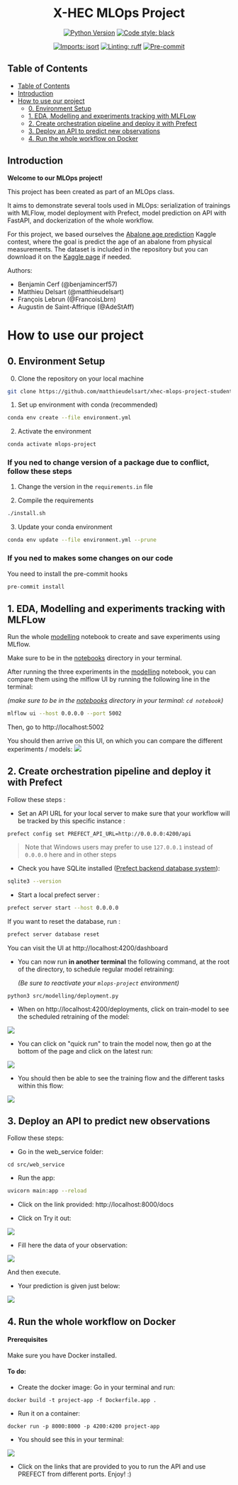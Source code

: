 <div align="center">

# X-HEC MLOps Project

[![Python Version](https://img.shields.io/badge/python-3.9%20%7C%203.10-blue.svg)]()
[![Code style: black](https://img.shields.io/badge/code%20style-black-000000.svg)](https://github.com/psf/black)

[![Imports: isort](https://img.shields.io/badge/%20imports-isort-%231674b1?style=flat&labelColor=ef8336)](https://pycqa.github.io/isort/)
[![Linting: ruff](https://img.shields.io/endpoint?url=https://raw.githubusercontent.com/charliermarsh/ruff/main/assets/badge/v2.json)](https://github.com/astral-sh/ruff)
[![Pre-commit](https://img.shields.io/badge/pre--commit-enabled-informational?logo=pre-commit&logoColor=white)](https://github.com/artefactory/xhec-mlops-project-student/blob/main/.pre-commit-config.yaml)
</div>


## Table of Contents

  - [Table of Contents](#table-of-contents)
  - [Introduction](#introduction)
  - [How to use our project](#How-to-use-our-project)
    - [0. Environment Setup](#0-environment-setup)
    - [1. EDA, Modelling and experiments tracking with MLFLow](#1-eda-modelling-and-experiments-tracking-with-mlflow)
    - [2. Create orchestration pipeline and deploy it with Prefect](#2-create-orchestration-pipeline-and-deploy-it-with-prefect)
    - [3. Deploy an API to predict new observations](#3-deploy-an-api-to-predict-new-observations)
    - [4. Run the whole workflow on Docker](#4-run-the-whole-workflow-on-docker)



## Introduction
**Welcome to our MLOps project!**

This project has been created as part of an MLOps class.

It aims to demonstrate several tools used in MLOps: serialization of trainings with MLFlow, model deployment with Prefect, model prediction on API with FastAPI, and dockerization of the whole workflow.

For this project, we based ourselves the [Abalone age prediction](https://www.kaggle.com/datasets/rodolfomendes/abalone-dataset) Kaggle contest, where the goal is predict the age of an abalone from physical measurements. The dataset is included in the repository but you can download it on the [Kaggle page](https://www.kaggle.com/datasets/rodolfomendes/abalone-dataset) if needed.

Authors:
- Benjamin Cerf (@benjamincerf57)
- Matthieu Delsart (@matthieudelsart)
- François Lebrun (@FrancoisLbrn)
- Augustin de Saint-Affrique (@AdeStAff)



# How to use our project
## 0. Environment Setup

0. Clone the repository on your local machine
```bash
git clone https://github.com/matthieudelsart/xhec-mlops-project-student
```

1. Set up environment with conda (recommended)
```bash
conda env create --file environment.yml
```

2. Activate the environment
```bash
conda activate mlops-project
```
### If you ned to change version of a package due to conflict, follow these steps
1. Change the version in the `requirements.in` file

2. Compile the requirements
```bash
./install.sh
```

3. Update your conda environment
```bash
conda env update --file environment.yml --prune
```

### If you ned to makes some changes on our code
You need to install the pre-commit hooks
```bash
pre-commit install
```

## 1. EDA, Modelling and experiments tracking with MLFLow

Run the whole [modelling](./notebooks/modelling.ipynb) notebook to create and save experiments using MLflow.

Make sure to be in the [notebooks](./notebooks) directory in your terminal.

After running the three experiments in the [modelling](./notebooks/modelling.ipynb) notebook, you can compare them using the mlflow UI by running the following line in the terminal:

*(make sure to be in the [notebooks](./notebooks) directory in your terminal: `cd notebook`)*

```bash
mlflow ui --host 0.0.0.0 --port 5002
```

Then, go to http://localhost:5002

You should then arrive on this UI, on which you can compare the different experiments / models:
![](assets/mlflow.png)

## 2. Create orchestration pipeline and deploy it with Prefect

Follow these steps :

- Set an API URL for your local server to make sure that your workflow will be tracked by this specific instance :
```
prefect config set PREFECT_API_URL=http://0.0.0.0:4200/api
```

> Note that Windows users may prefer to use `127.0.0.1` instead of `0.0.0.0` here and in other steps

- Check you have SQLite installed ([Prefect backend database system](https://docs.prefect.io/2.13.7/getting-started/installation/#external-requirements)):
```bash
sqlite3 --version
```

- Start a local prefect server :
```bash
prefect server start --host 0.0.0.0
```

If you want to reset the database, run :
```bash
prefect server database reset
```


You can visit the UI at http://localhost:4200/dashboard


- You can now run **in another terminal** the following command, at the root of the directory, to schedule regular model retraining:

  *(Be sure to reactivate your `mlops-project` environment)*
```
python3 src/modelling/deployment.py
```

- When on http://localhost:4200/deployments, click on train-model to see the scheduled retraining of the model:

![](assets/prefect_1.png)

- You can click on "quick run" to train the model now, then go at the bottom of the page and click on the latest run:

![](assets/prefect_2.png)

- You should then be able to see the training flow and the different tasks within this flow:

![](assets/prefect_3.png)

## 3. Deploy an API to predict new observations
Follow these steps:
- Go in the web_service folder:
```
cd src/web_service
```

- Run the app:

```bash
uvicorn main:app --reload
```
- Click on the link provided: http://localhost:8000/docs

- Click on Try it out:

![](assets/api_try_it_out.JPG)

- Fill here the data of your observation:

![](assets/fill_observation.PNG)

And then execute.

- Your prediction is given just below:

![](assets/api_prediction.PNG)

## 4. Run the whole workflow on Docker

#### Prerequisites
Make sure you have Docker installed.

#### To do:

- Create the docker image:
Go in your terminal and run:
```
docker build -t project-app -f Dockerfile.app .
```

- Run it on a container:
```
docker run -p 8000:8000 -p 4200:4200 project-app
```

- You should see this in your terminal:

![](assets/docker_terminal.png)

- Click on the links that are provided to you to run the API and use PREFECT from different ports.
Enjoy! :)
